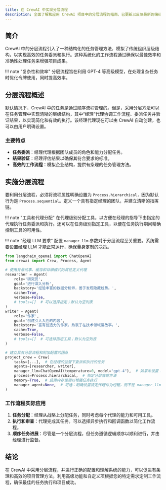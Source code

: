 ```yaml
---
title: 在 CrewAI 中实现分层流程
description: 全面了解和应用 CrewAI 项目中的分层流程的指南，已更新以反映最新的编码实践和功能。
---
```


## 简介
CrewAI 中的分层流程引入了一种结构化的任务管理方法，模拟了传统组织层级结构，以实现高效的任务委派和执行。这种系统化的工作流程通过确保以最佳效率和准确性处理任务来增强项目成果。

!!! note "复杂性和效率"
    分层流程旨在利用 GPT-4 等高级模型，在处理复杂任务时优化令牌使用，同时提高效率。

## 分层流程概述
默认情况下，CrewAI 中的任务是通过顺序流程管理的。但是，采用分层方法可以在任务管理中实现清晰的层级结构，其中“经理”代理协调工作流程、委派任务并验证结果，以实现简化和有效的执行。该经理代理现在可以由 CrewAI 自动创建，也可以由用户明确设置。

### 主要特点
- **任务委派**：经理代理根据团队成员的角色和能力分配任务。
- **结果验证**：经理评估结果以确保其符合要求的标准。
- **高效的工作流程**：模拟企业结构，提供有条理的任务管理方法。

## 实施分层流程
要利用分层流程，必须将流程属性明确设置为 `Process.hierarchical`，因为默认行为是 `Process.sequential`。定义一个具有指定经理的团队，并建立清晰的指挥链。

!!! note "工具和代理分配"
    在代理级别分配工具，以方便在经理的指导下由指定的代理执行任务委派和执行。还可以在任务级别指定工具，以便在任务执行期间精确控制工具的可用性。

!!! note "经理 LLM 要求"
    配置 `manager_llm` 参数对于分层流程至关重要。系统需要设置经理 LLM 才能正常运行，确保量身定制的决策。

```python
from langchain_openai import ChatOpenAI
from crewai import Crew, Process, Agent

# 使用背景故事、缓存和详细模式的属性定义代理
researcher = Agent(
    role='研究员',
    goal='进行深入分析',
    backstory='经验丰富的数据分析师，善于发现隐藏趋势。',
    cache=True,
    verbose=False,
    # tools=[]  # 可以选择指定；默认为空列表
)
writer = Agent(
    role='作家',
    goal='创建引人入胜的内容',
    backstory='富有创造力的作家，热衷于在技术领域讲故事。',
    cache=True,
    verbose=False,
    # tools=[]  # 可选择指定工具；默认为空列表
)

# 建立具有分层流程和附加配置的团队
project_crew = Crew(
    tasks=[...],  # 在经理的监督下委派和执行的任务
    agents=[researcher, writer],
    manager_llm=ChatOpenAI(temperature=0, model="gpt-4"),  # 如果未设置 manager_agent，则为必填项
    process=Process.hierarchical,  # 指定分层管理方法
    memory=True,  # 启用内存使用以增强任务执行
    manager_agent=None,  # 可选：明确设置特定代理作为经理，而不是 manager_llm
)
```

### 工作流程实际应用
1. **任务分配**：经理从战略上分配任务，同时考虑每个代理的能力和可用工具。
2. **执行和审查**：代理完成其任务，可以选择异步执行和回调函数以简化工作流程。
3. **顺序任务进展**：尽管是一个分层流程，但任务遵循逻辑顺序以顺利进行，并由经理进行监督。

## 结论
在 CrewAI 中采用分层流程，并进行正确的配置和理解系统的能力，可以促进有条理和高效的项目管理方法。利用高级功能和自定义项根据您的特定需求定制工作流程，确保最佳的任务执行和项目成功。
